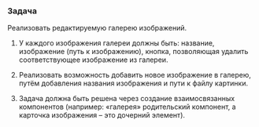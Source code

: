 ### Задача
Реализовать редактируемую галерею изображений.
1) У каждого изображения галереи должны быть: 
   название, 
   изображение (путь к изображению),
   кнопка, позволяющая удалить соответствующее изображение из галереи.
   
2) Реализовать возможность добавить новое изображение в галерею, путём добавления названия изображения и пути к файлу картинки.
3) Задача должна быть решена через создание взаимосвязанных компонентов (например: «галерея» родительский компонент, а карточка изображения – это дочерний элемент).